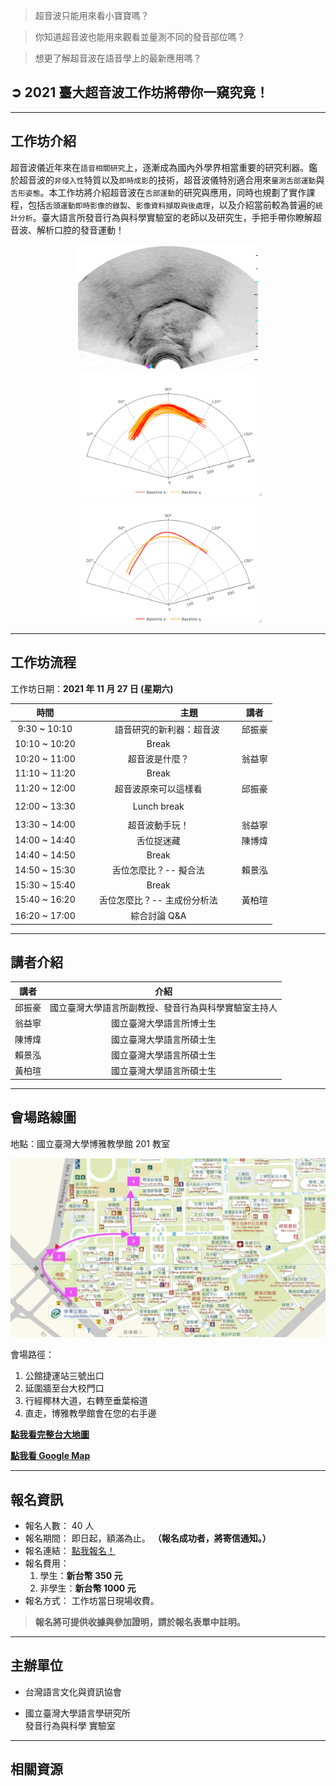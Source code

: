 > 超音波只能用來看小寶寶嗎？

> 你知道超音波也能用來觀看並量測不同的發音部位嗎？

> 想更了解超音波在語音學上的最新應用嗎？

## ➲ 2021 臺大超音波工作坊將帶你一窺究竟！

---

## **工作坊介紹**

超音波儀近年來在`語音相關研究`上，逐漸成為國內外學界相當重要的研究利器。鑑於超音波的`非侵入性`特質以及`即時成影`的技術，超音波儀特別適合用來`量測舌部運動`與`舌形姿態`。本工作坊將介紹超音波在`舌部運動`的研究與應用，同時也規劃了實作課程，包括`舌頭運動即時影像的錄製`、`影像資料擷取與後處理`，以及介紹當前較為普遍的`統計分析`。臺大語言所發音行為與科學實驗室的老師以及研究生，手把手帶你瞭解超音波、解析口腔的發音運動！

<div class='tongue-trace-wrapper' align='center'>


<img class="tongue-trace" src="./img/tongue-trace/ultrasound-optimized.gif" alt="tongue-trace" height="200"/>



<img class="tongue-trace" src="./img/tongue-trace/fig_P02_original.png" alt="tongue-trace" width="300"/>



<img class="tongue-trace" src="./img/tongue-trace/fig_P02_Baseline.png" alt="tongue-trace" width="300"/>

    
</div>

---

## **工作坊流程**

工作坊日期：**2021 年 11 月 27 日 (星期六)**

|     時間　　　　|　　　　　　　主題　　　　　　　　| 講者  |       
| :-----------: | :------------------------: | :----:| 
| 9:30 ~ 10:10  |　　語音研究的新利器：超音波　　　| 邱振豪|
| 10:10 ~ 10:20 |            Break　　　　　　　|       |
| 10:20 ~ 11:00 |       超音波是什麼？          | 翁益寧 |
| 11:10 ~ 11:20 |            Break　　　　　　　|       |
| 11:20 ~ 12:00 |    超音波原來可以這樣看        | 邱振豪 |
|               |                             |       |
| 12:00 ~ 13:30 |         Lunch break         |       |
|               |                             |       |
| 13:30 ~ 14:00 |       超音波動手玩！          | 翁益寧 |
| 14:00 ~ 14:40 |         舌位捉迷藏            | 陳博煒 | 
| 14:40 ~ 14:50 |            Break            |       |
| 14:50 ~ 15:30 |    舌位怎麼比？-- 擬合法       | 賴景泓 |  
| 15:30 ~ 15:40 |            Break            |       |
| 15:40 ~ 16:20 | 舌位怎麼比？-- 主成份分析法     | 黃柏瑄 |    
| 16:20 ~ 17:00 |        綜合討論 Q&A          |       |

---

## **講者介紹**

|  講者  |                         介紹                         |
| :----: | :--------------------------------------------------: |
| 邱振豪 | 國立臺灣大學語言所副教授、發音行為與科學實驗室主持人 |
| 翁益寧 |               國立臺灣大學語言所博士生               |
| 陳博煒 |               國立臺灣大學語言所碩士生               |
| 賴景泓 |               國立臺灣大學語言所碩士生               |
| 黃柏瑄 |               國立臺灣大學語言所碩士生               |

---

## **會場路線圖**

地點：國立臺灣大學博雅教學館 201 教室

![boya-map](./img/boya-route.jpg)

會場路徑：

1. 公館捷運站三號出口
2. 延圍牆至台大校門口
3. 行經椰林大道，右轉至垂葉榕道
4. 直走，博雅教學館會在您的右手邊

[**點我看完整台大地圖**](https://www.ntu.edu.tw/about/map/B_02_A.jpg)

[**點我看 Google Map**](https://www.google.com/maps/place/%E5%9C%8B%E7%AB%8B%E8%87%BA%E7%81%A3%E5%A4%A7%E5%AD%B8%E5%8D%9A%E9%9B%85%E6%95%99%E5%AD%B8%E9%A4%A8/@25.0188496,121.5345114,17z/data=!3m1!4b1!4m5!3m4!1s0x3442a989d9909417:0x13a8ef0043681664!8m2!3d25.0188448!4d121.5367001)

---

## **報名資訊**

- 報名人數： 40 人
- 報名期間： 即日起，額滿為止。 **（報名成功者，將寄信通知。）**
- 報名連結： [點我報名！](https://forms.gle/skQbgxK9bbEbMqPj6)
- 報名費用：
  1. 學生：**新台幣 350 元**
  2. 非學生：**新台幣 1000 元**
- 報名方式： 工作坊當日現場收費。

> **報名將可提供收據與參加證明，請於報名表單中註明。**

---

## **主辦單位**

- 台灣語言文化與資訊協會

- 國立臺灣大學語言學研究所 <br/>
  發音行為與科學 實驗室

---

## **相關資源**
